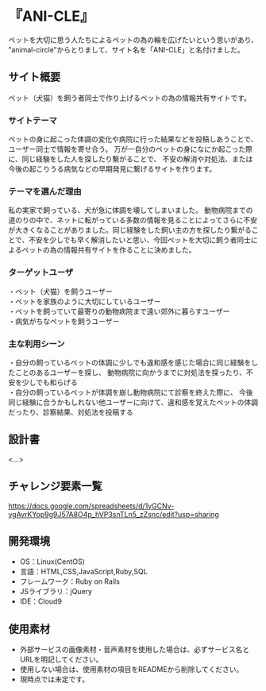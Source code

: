 # 『ANI-CLE』
ペットを大切に思う人たちによるペットの為の輪を広げたいという思いがあり、<br>
”animal-circle”からとりまして、サイト名を「ANI-CLE」と名付けました。

## サイト概要
ペット（犬猫）を飼う者同士で作り上げるペットの為の情報共有サイトです。

### サイトテーマ
ペットの身に起こった体調の変化や病院に行った結果などを投稿しあうことで、ユーザー同士で情報を寄せ合う。
万が一自分のペットの身になにか起こった際に、同じ経験をした人を探したり繋がることで、
不安の解消や対処法、または今後の起こりうる病気などの早期発見に繋げるサイトを作ります。

### テーマを選んだ理由
私の実家で飼っている、犬が急に体調を壊してしまいました。
動物病院までの道のりの中で、ネットに転がっている多数の情報を見ることによってさらに不安が大きくなることがありました。同じ経験をした飼い主の方を探したり繋がることで、不安を少しでも早く解消したいと思い、今回ペットを大切に飼う者同士によるペットの為の情報共有サイトを作ることに決めました。

### ターゲットユーザ
・ペット（犬猫）を飼うユーザー<br>
・ペットを家族のように大切にしているユーザー<br>
・ペットを飼っていて最寄りの動物病院まで遠い郊外に暮らすユーザー<br>
・病気がちなペットを飼うユーザー


### 主な利用シーン
・自分の飼っているペットの体調に少しでも違和感を感じた場合に同じ経験をしたことのあるユーザーを探し、
  動物病院に向かうまでに対処法を探ったり、不安を少しでも和らげる<br>
・自分の飼っているペットが体調を崩し動物病院にて診察を終えた際に、
  今後同じ経験に合うかもしれない他ユーザーに向けて、違和感を覚えたペットの体調だったり、診察結果、対処法を投稿する

## 設計書
<...>

## チャレンジ要素一覧
<https://docs.google.com/spreadsheets/d/1yGCNv-vgAvrKYop9g9J57A8O4p_hVP3snTLn5_zZsnc/edit?usp=sharing>

## 開発環境
- OS：Linux(CentOS)
- 言語：HTML,CSS,JavaScript,Ruby,SQL
- フレームワーク：Ruby on Rails
- JSライブラリ：jQuery
- IDE：Cloud9

## 使用素材
- 外部サービスの画像素材・音声素材を使用した場合は、必ずサービス名とURLを明記してください。
- 使用しない場合は、使用素材の項目をREADMEから削除してください。
- 現時点では未定です。